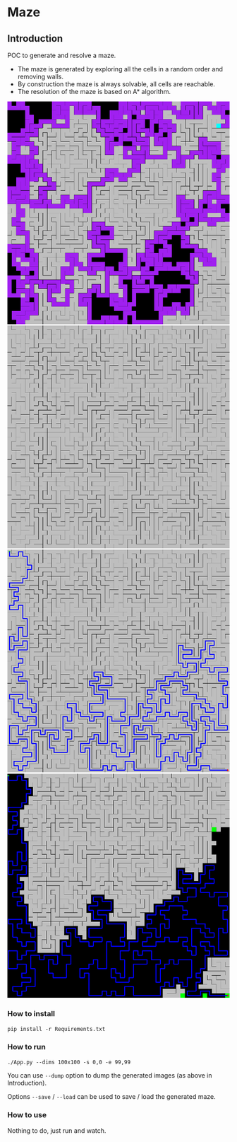 # Maze

## Introduction

POC to generate and resolve a maze.

- The maze is generated by exploring all the cells in a random order and removing walls.
- By construction the maze is always solvable, all cells are reachable.
- The resolution of the maze is based on A* algorithm.

![maze_half_generated](assets/maze_half_generated.png)
![maze_generated](assets/maze_generated.png)
![path_found](assets/path_found.png)
![path_found_debug](assets/path_found_debug.png)

### How to install

```
pip install -r Requirements.txt
```

### How to run

```
./App.py --dims 100x100 -s 0,0 -e 99,99
```

You can use `--dump` option to dump the generated images (as above in Introduction).

Options `--save` / `--load` can be used to save / load the generated maze.

### How to use

Nothing to do, just run and watch.
